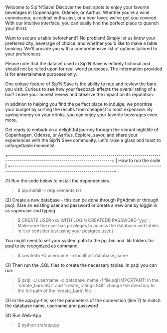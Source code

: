 Welcome to Sip'N'Save! Discover the best spots to enjoy your favorite beverages in Copenhagen, Odense, or Aarhus. Whether you're a wine connoisseur, a cocktail enthusiast, or a beer lover, we've got you covered. With our intuitive interface, you can easily find the perfect place to quench your thirst.

Want to secure a table beforehand? No problem! Simply let us know your preferred city, beverage of choice, and whether you'd like to make a table booking. We'll provide you with a comprehensive list of options tailored to your preferences.

Please note that the dataset used in Sip'N'Save is entirely fictional and should not be relied upon for real-world purposes. The information provided is for entertainment purposes only.

One unique feature of Sip'N'Save is the ability to rate and review the bars you visit. Curious to see how your feedback affects the overall rating of a bar? Leave your honest review and observe the impact on its reputation.

In addition to helping you find the perfect place to indulge, we prioritize your budget by sorting the results from cheapest to most expensive. By saving money on your drinks, you can enjoy your favorite beverages even more.

Get ready to embark on a delightful journey through the vibrant nightlife of Copenhagen, Odense, or Aarhus. Explore, savor, and share your experiences with the Sip'N'Save community. Let's raise a glass and toast to unforgettable moments!

+---------------------------------------------------------------------------------------------------------------------------------+
|                                                      How to run the code                                                        |
+---------------------------------------------------------------------------------------------------------------------------------+


(1) Run the code below to install the dependencies.
>$ pip install -r requirements.txt

(2) Create a new database - this can be done through PgAdmin or through psql.
(Use an existing user and password or create a new one by loggin in as superuser and typing 
>$ CREATE USER xxx WITH LOGIN CREATEDB PASSWORD 'yyy' ;
Make sure the user has privileges to access the database and tables in it or consider just using your postgres user.)

You might need to set your system path to the pg .bin and .lib folders for psql to be recognized as command.
>$ createdb -U username -h localhost database_name

(3) Then run the .SQL files to create the necessary tables. In psql you can run:
>$ psql -U username -d database_name -f file.sql
IMPORTANT: In the 'create_bars.SQL' and 'create_ratings.SQL' change the directory to the full path of the 'create_bars' file. 

(3) In the app.py-file, set the parameters of the connection (line 7) to match the database name, username and password

(4) Run Web-App
>$ python src/app.py
